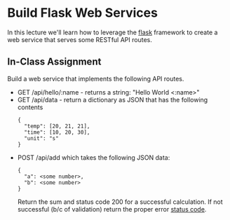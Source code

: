 # Build Flask Web Services
In this lecture we'll learn how to leverage the
[flask](http://flask.pocoo.org/) framework to create a web service that serves
some RESTful API routes. 

## In-Class Assignment
Build a web service that implements the following API routes.

* GET /api/hello/:name - returns a string: "Hello World <:name>"
* GET /api/data - return a dictionary as JSON that has the following contents
  ```
  {
    "temp": [20, 21, 21],
    "time": [10, 20, 30],
    "unit": "s"
  }
  ```
* POST /api/add which takes the following JSON data:
  ```
  {
    "a": <some number>,
    "b": <some number>
  }
  ```
  Return the sum and status code 200 for a successful calculation. If not
  successful (b/c of validation) return the proper error [status
  code](https://en.wikipedia.org/wiki/List_of_HTTP_status_codes).
